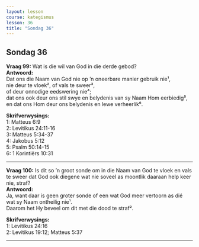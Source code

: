 ```yaml
---
layout: lesson
course: kategismus
lesson: 36
title: "Sondag 36"
---
```


## Sondag 36

**Vraag 99:** Wat is die wil van God in die derde gebod?  
**Antwoord:**  
Dat ons die Naam van God nie op ’n oneerbare manier gebruik nie¹,  
nie deur te vloek², of vals te sweer³,  
of deur onnodige eedswering nie⁴;  
dat ons ook deur ons stil swye en belydenis van sy Naam Hom eerbiedig⁵,  
en dat ons Hom deur ons belydenis en lewe verheerlik⁶.

**Skrifverwysings:**  
1: Matteus 6:9  
2: Levitikus 24:11-16  
3: Matteus 5:34-37  
4: Jakobus 5:12  
5: Psalm 50:14-15  
6: 1 Korintiërs 10:31

---

**Vraag 100:** Is dit so ’n groot sonde om in die Naam van God te vloek en vals te sweer dat God ook diegene wat nie soveel as moontlik daaraan help keer nie, straf?  
**Antwoord:**  
Ja, want daar is geen groter sonde of een wat God meer vertoorn as dié wat sy Naam ontheilig nie¹.  
Daarom het Hy beveel om dit met die dood te straf².

**Skrifverwysings:**  
1: Levitikus 24:16  
2: Levitikus 19:12; Matteus 5:37

---